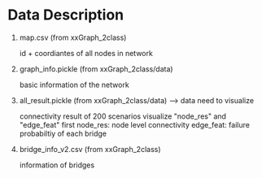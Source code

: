 # Data Description

1. map.csv (from xxGraph_2class)

    id + coordiantes of all nodes in network

2. graph_info.pickle (from xxGraph_2class/data)

    basic information of the network

3. all_result.pickle (from xxGraph_2class/data) --> data need to visualize

    connectivity result of 200 scenarios
    visualize "node_res" and "edge_feat" first
    node_res: node level connectivity
    edge_feat: failure probabiltiy of each bridge

4. bridge_info_v2.csv (from xxGraph_2class)

    information of bridges
